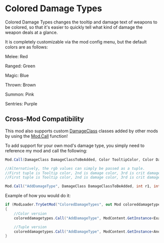 # Colored Damage Types


Colored Damage Types changes the tooltip and damage text of weapons to be colored, so that it's easier to quickly tell what kind of damage the weapon deals at a glance.

It is completely customizable via the mod config menu, but the default colors are as follows:

Melee: Red

Ranged: Green

Magic: Blue

Thrown: Brown

Summon: Pink

Sentries: Purple

## Cross-Mod Compatibility

This mod also supports custom [DamageClass](https://docs.tmodloader.net/html_alpha/class_terraria_1_1_mod_loader_1_1_damage_class.html) classes added by other mods by using the [Mod.Call](https://github.com/tModLoader/tModLoader/wiki/Expert-Cross-Mod-Content) function!

To add support for your own mod's damage type, you simply need to reference my mod and call the following:
```cs
Mod.Call(DamageClass DamageClassToBeAdded, Color TooltipColor, Color DamageColor, Color CritDamageColor)

//Alternatively, the rgb values can simply be passed as a tuple.
//First tuple is Tooltip color, 2nd is damage color, 3rd is crit damage color:
//First tuple is Tooltip color, 2nd is damage color, 3rd is crit damage color.  

Mod.Call("AddDamageType", DamageClass DamageClassToBeAdded, int r1, int g1, int b1), (int r2, int g2, int b2), (int r3, int g3, int b3))
```

Example of how you would do it:
```cs
if (ModLoader.TryGetMod("ColoredDamageTypes", out Mod coloreddamagetypes))
{
	//Color version
	coloreddamagetypes.Call("AddDamageType", ModContent.GetInstance<ExampleDamageClass>(), new Color(255, 210, 88), new Color(160, 155, 70), new Color(255, 165, 120));

	//Tuple version
	coloreddamagetypes.Call("AddDamageType", ModContent.GetInstance<AnotherExampleDamageClass>(), (255, 30, 88), (50, 155, 70), (255, 165, 120)); 
}
```